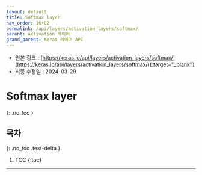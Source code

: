 ```yaml
---
layout: default
title: Softmax layer
nav_order: 16+02
permalink: /api/layers/activation_layers/softmax/
parent: Activation 레이어
grand_parent: Keras 레이어 API
---
```


* 원본 링크 : [https://keras.io/api/layers/activation_layers/softmax/](https://keras.io/api/layers/activation_layers/softmax/){:target="_blank"}
* 최종 수정일 : 2024-03-29

# Softmax layer
{: .no_toc }

## 목차
{: .no_toc .text-delta }

1. TOC
{:toc}

---
